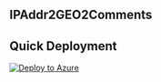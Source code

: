 ## IPAddr2GEO2Comments

## Quick Deployment
[![Deploy to Azure](https://aka.ms/deploytoazurebutton)](https://portal.azure.com/#create/Microsoft.Template/uri/https%3A%2F%2Fraw.githubusercontent.com%2FRakeshPrasad21%2FSetinel_deployment%2Fmain%2FARMTemplates%2FPlaybooks%2FIP2GEO2Comments%2Fazuredeploy.json)
